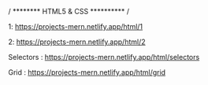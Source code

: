 / ********     HTML5 & CSS ********** /

1:  https://projects-mern.netlify.app/html/1

2:  https://projects-mern.netlify.app/html/2


Selectors :  https://projects-mern.netlify.app/html/selectors

Grid :  https://projects-mern.netlify.app/html/grid
